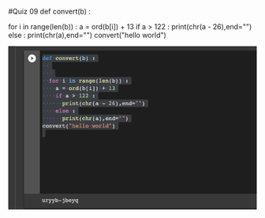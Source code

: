 #Quiz 09
def convert(b) :
  
   
  for i in range(len(b)) :
    a = ord(b[i]) + 13
    if a > 122 :
      print(chr(a - 26),end="")
    else :
      print(chr(a),end="")
convert("hello world")

![](https://github.com/24536urdj/Unit_1/blob/main/Quizzes/Screen%20Shot%202022-10-09%20at%2019.44.56.png)
